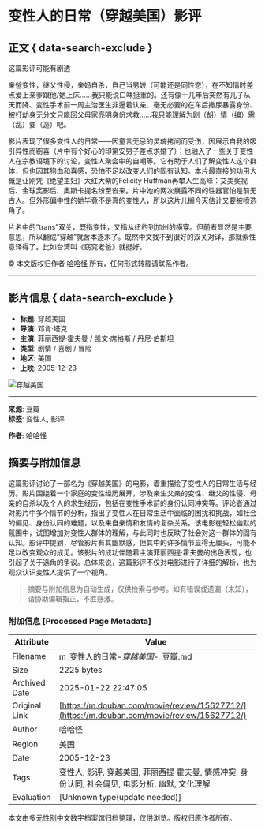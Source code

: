 # 变性人的日常（穿越美国）影评

## 正文 { data-search-exclude }


这篇影评可能有剧透

亲爸变性，继父性侵，亲妈自杀，自己当男妓（可能还是同性恋），在不知情时差点爱上亲爹跟他/她上床……我只能说口味挺重的。还有像十几年后突然有儿子从天而降、变性手术前一周主治医生非逼着认亲、毫无必要的在车后撒尿暴露身份、被打劫身无分文只能回父母家亮明身份求救……我只能理解为剧（胡）情（编）需（乱）要（造）吧。

影片表现了很多变性人的日常——因童言无忌的灵魂拷问而受伤，因展示自我的吸引异性而窃喜（片中有个好心的印第安男子差点求婚了）；也融入了一些关于变性人在宗教语境下的讨论，变性人聚会中的自嘲等。它有助于人们了解变性人这个群体，但也因其狗血和喜感，恐怕不足以改变人们的固有认知。本片最直接的功用大概是让刚凭《绝望主妇》大红大紫的Felicity Huffman再攀人生高峰：艾美奖视后、金球奖影后、奥斯卡提名纷至沓来。片中她的两次展露不同的性器官怕是前无古人。但外形偏中性的她毕竟不是真的变性人，所以这片儿搁今天估计又要被喷选角了。

片名中的“trans”双关，既指变性，又指从纽约到加州的横穿。但前者显然是主要意思，所以翻成“穿越”就舍本逐末了。既然中文找不到很好的双关对译，那就索性意译得了。比如台湾叫《窈窕老爸》就挺好。

© 本文版权归作者 [哈哈怪](https://www.douban.com/people/hahaguai/) 所有，任何形式转载请联系作者。

---

## 影片信息 { data-search-exclude }

- **标题**: 穿越美国
- **导演**: 邓肯·塔克
- **主演**: 菲丽西提·霍夫曼 / 凯文·席格斯 / 丹尼·伯斯坦
- **类型**: 剧情 / 喜剧 / 冒险
- **地区**: 美国
- **上映**: 2005-12-23

![穿越美国](https://img1.doubanio.com/view/photo/s_ratio_poster/public/p2342279728.webp)

--- 

**来源**: 豆瓣  
**标签**: 变性人, 影评

**作者**: [哈哈怪](https://www.douban.com/people/hahaguai/)
<!-- tcd_original_link https://m.douban.com/movie/review/15627712/ -->


## 摘要与附加信息

<!-- tcd_abstract -->
这篇影评讨论了一部名为《穿越美国》的电影，着重描绘了变性人的日常生活与经历。影片围绕着一个家庭的变性经历展开，涉及亲生父亲的变性、继父的性侵、母亲的自杀以及个人的求生经历，包括在变性手术前的身份认同冲突等。评论者通过对影片中多个情节的分析，指出了变性人在日常生活中面临的困扰和挑战，如社会的偏见、身份认同的难题，以及来自亲情和友情的复杂关系。该电影在轻松幽默的氛围中，试图增加对变性人群体的理解，与此同时也反映了社会对这一群体的固有认知。影评中提到，尽管影片有其幽默感，但其中的许多情节显得无厘头，可能不足以改变观众的成见。该影片的成功伴随着主演菲丽西提·霍夫曼的出色表现，也引起了关于选角的争议。总体来说，这篇影评不仅对电影进行了详细的解析，也为观众认识变性人提供了一个视角。
<!-- tcd_abstract_end -->

> 摘要与附加信息为自动生成，仅供检索与参考。如有错误或遗漏（未知），请协助编辑指正，不胜感激。

### 附加信息 [Processed Page Metadata]

| Attribute       | Value                                  |
|-----------------|----------------------------------------|
| Filename        | m_变性人的日常-_穿越美国_-_豆瓣.md                             |
| Size            | 2225 bytes                           |
| Archived Date   | 2025-01-22 22:47:05                             |
| Original Link   | [https://m.douban.com/movie/review/15627712/](https://m.douban.com/movie/review/15627712/)                       |
| Author          | 哈哈怪                               |
| Region          | 美国                               |
| Date            | 2005-12-23                                 |
| Tags            | 变性人, 影评, 穿越美国, 菲丽西提·霍夫曼, 情感冲突, 身份认同, 社会偏见, 电影分析, 幽默, 文化理解                                 |
| Evaluation            | [Unknown type(update needed)]                                 |
<!-- tcd_table_end -->

本文由多元性别中文数字档案馆归档整理，仅供浏览。版权归原作者所有。
